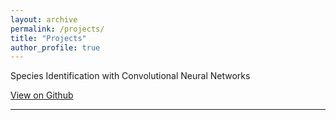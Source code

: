 ```yaml
---
layout: archive
permalink: /projects/
title: "Projects"
author_profile: true
---
```

<div>
<p> Species Identification with Convolutional Neural Networks </p>
<a href="https://github.com/rwmyers46/CNN-Species-Identification" class="btn btn--info">View on Github</a>
</div>
<hr>
